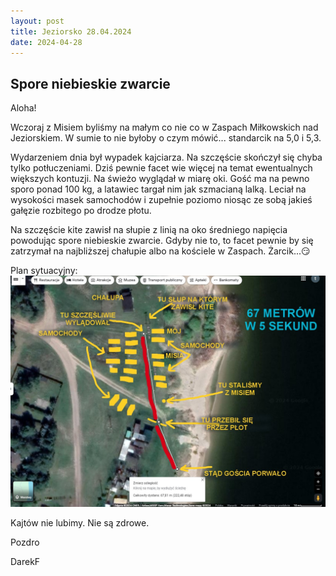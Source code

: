 ```yaml
---
layout: post
title: Jeziorsko 28.04.2024
date: 2024-04-28
---
```


## Spore niebieskie zwarcie  

Aloha!  
 
Wczoraj z Misiem byliśmy na małym co nie co w Zaspach Miłkowskich nad Jeziorskiem.
W sumie to nie byłoby o czym mówić... standarcik na 5,0 i 5,3.  
 
Wydarzeniem dnia był wypadek kajciarza. Na szczęście skończył się chyba tylko potłuczeniami.
Dziś pewnie facet wie więcej na temat ewentualnych większych kontuzji. Na świeżo wyglądał w miarę oki.
Gość ma na pewno sporo ponad 100 kg, a latawiec targał nim jak szmacianą lalką. Leciał na wysokości
masek samochodów i zupełnie poziomo niosąc ze sobą jakieś gałęzie rozbitego po drodze płotu.  
 
Na szczęście kite zawisł na słupie z linią na oko średniego napięcia powodując spore niebieskie zwarcie.
Gdyby nie to, to facet pewnie by się zatrzymał na najbliższej chałupie albo na kościele w Zaspach. Żarcik...:smirk:  
 
Plan sytuacyjny:  
![Plan sytuacyjny](https://raw.githubusercontent.com/naspocie/blog/master/images/2024-04-28-Jeziorsko/ZaspyKIteCrash.JPG "Plan sytuacyjny")  

Kajtów nie lubimy. Nie są zdrowe.  
 
Pozdro  

DarekF  
